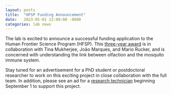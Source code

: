 ```yaml
---
layout: posts
title:  "HFSP Funding Announcement"
date:   2023-05-01 12:00:00 -0800
categories: lab news
---
```


The lab is excited to announce a successful funding application to the Human Frontier Science Program (HFSP). This [three-year award](https://www.hfsp.org/sites/default/files/webfm/Grants/2023%20RG%20List%20for%20Web%20announcement.pdf) is in collaboration with Tina Mukherjee, João Marques, and Mario Rucker, and is concerned with understanding the link between olfaction and the mosquito immune system. 

Stay tuned for an advertisement for a PhD student or postdoctoral researcher to work on this exciting project in close collaboration with the full team. In addition, please see an ad for a [research technician](https://ubc.wd10.myworkdayjobs.com/en-US/ubcstaffjobs/job/Research-Assistant--Technician-2_JR13001) beginning September 1 to support this project.
